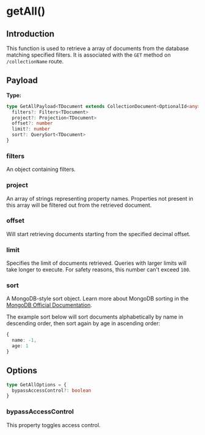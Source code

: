 # getAll()

## Introduction

This function is used to retrieve a array of documents from the database matching specified filters. It is associated with the `GET` method on `/collectionName` route.

## Payload

**Type:**

```typescript
type GetAllPayload<TDocument extends CollectionDocument<OptionalId<any>>> = {
  filters?: Filters<TDocument>
  project?: Projection<TDocument>
  offset?: number
  limit?: number
  sort?: QuerySort<TDocument>
}
```

### filters <Badge type="tip" text="Filters<TDocument>" />

An object containing filters.

### project <Badge type="tip" text="Projection<TDocument>" />

An array of strings representing property names. Properties not present in this array will be filtered out from the retrieved document.

### offset <Badge type="tip" text="number" />

Will start retrieving documents starting from the specified decimal offset.

### limit <Badge type="tip" text="number" />

Specifies the limit of documents retrieved. Queries with larger limits will take longer to execute. For safety reasons, this number can't exceed `100`.

### sort <Badge type="tip" text="QuerySort<TDocument>" />

A MongoDB-style sort object. Learn more about MongoDB sorting in the [MongoDB Official Documentation](https://www.mongodb.com/docs/manual/reference/operator/aggregation/sort/).

The example sort below will sort documents alphabetically by name in descending order, then sort again by age in ascending order:

```typescript
{
  name: -1,
  age: 1
}
```

## Options

```typescript
type GetAllOptions = {
  bypassAccessControl?: boolean
}
```

### bypassAccessControl <Badge type="tip" text="boolean" />

This property toggles access control.
